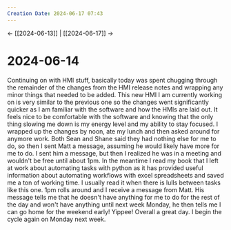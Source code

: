 ```yaml
---
Creation Date: 2024-06-17 07:43
---
```


<- [[2024-06-13]] | [[2024-06-17]]  ->

# 2024-06-14
Continuing on with HMI stuff, basically today was spent chugging through the
remainder of the changes from the HMI release notes and wrapping any minor
things that needed to be added. This new HMI I am currently working on is very
similar to the previous one so the changes went significantly quicker as I am
familiar with the software and how the HMIs are laid out. It feels nice to be
comfortable with the software and knowing that the only thing slowing me down is
my energy level and my ability to stay focused. I wrapped up the changes by
noon, ate my lunch and then asked around for anymore work. Both Sean and Shane
said they had nothing else for me to do, so then I sent Matt a message, assuming
he would likely have more for me to do. I sent him a message, but then I
realized he was in a meeting and wouldn't be free until about 1pm. In the
meantime I read my book that I left at work about automating tasks with python
as it has provided useful information about automating workflows with excel
spreadsheets and saved me a ton of working time. I usually read it when there is
lulls between tasks like this one. 1pm rolls around and I receive a message from
Matt. His message tells me that he doesn't have anything for me to do for the
rest of the day and won't have anything until next week Monday, he then tells me
I can go home for the weekend early! Yippee! Overall a great day. I begin the
cycle again on Monday next week.
